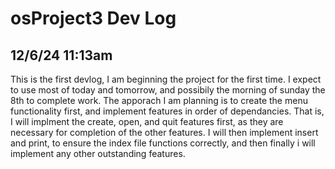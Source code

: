 # osProject3 Dev Log
## 12/6/24 11:13am
  This is the first devlog, I am beginning the project for the first time. I expect to use most of today and tomorrow, and possibily the morning of sunday the 8th to complete work.
  The apporach I am planning is to create the menu functionality first, and implement features in order of dependancies. That is, I will implment the create, open, and quit features
  first, as they are necessary for completion of the other features. I will then implement insert and print, to ensure the index file functions correctly, and then finally i will
  implement any other outstanding features.
